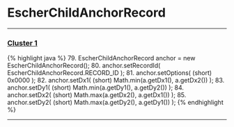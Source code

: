 # EscherChildAnchorRecord

***

### [Cluster 1](./1)
{% highlight java %}
79. EscherChildAnchorRecord anchor = new EscherChildAnchorRecord();
80. anchor.setRecordId( EscherChildAnchorRecord.RECORD_ID );
81. anchor.setOptions( (short) 0x0000 );
82. anchor.setDx1( (short) Math.min(a.getDx1(), a.getDx2()) );
83. anchor.setDy1( (short) Math.min(a.getDy1(), a.getDy2()) );
84. anchor.setDx2( (short) Math.max(a.getDx2(), a.getDx1()) );
85. anchor.setDy2( (short) Math.max(a.getDy2(), a.getDy1()) );
{% endhighlight %}

***

